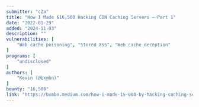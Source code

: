 ```yaml
---
submitter: "c2a"
title: "How I Made $16,500 Hacking CDN Caching Servers — Part 1"
date: "2022-01-29"
added: "2024-11-03"
description: ""
vulnerabilities: [
    "Web cache poisoning", "Stored XSS", "Web cache deception"
]
programs: [
    "undisclosed"
]
authors: [
    "Kevin (@bxmbn)"
]
bounty: "16,500"
link: "https://bxmbn.medium.com/how-i-made-15-000-by-hacking-caching-servers-part-1-5541712a61c3"
---
```




